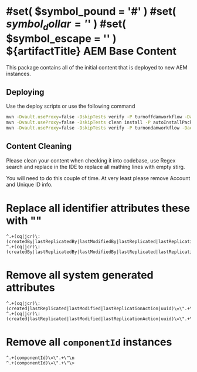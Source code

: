 #set( $symbol_pound = '#' )
#set( $symbol_dollar = '$' )
#set( $symbol_escape = '\' )
${artifactTitle} AEM Base Content
=================================

This package contains all of the initial content that is deployed to new AEM instances.


Deploying
---------

Use the deploy scripts or use the following command

```bash
mvn -Dvault.useProxy=false -DskipTests verify -P turnoffdamworkflow -Daem.host=localhost
mvn -Dvault.useProxy=false -DskipTests clean install -P autoInstallPackage -Daem.host=localhost
mvn -Dvault.useProxy=false -DskipTests verify -P turnondamworkflow -Daem.host=localhost
```

Content Cleaning
---------

Please clean your content when checking it into codebase, use Regex search and replace in the IDE to replace all mathing lines with empty stirg.

You will need to do this couple of time. At very least please remove Account and Unique ID info.


# Replace all identifier attributes these with ""

```
^.+(cq|jcr)\:(createdBy|lastReplicatedBy|lastModifiedBy|lastReplicated|lastReplicationAction|uuid)\=\".+\"\n
^.+(cq|jcr)\:(createdBy|lastReplicatedBy|lastModifiedBy|lastReplicated|lastReplicationAction|uuid)\=\".+\"\>
```

# Remove all system generated attributes

```
^.+(cq|jcr)\:(created|lastReplicated|lastModified|lastReplicationAction|uuid)\=\".+\"\n
^.+(cq|jcr)\:(created|lastReplicated|lastModified|lastReplicationAction|uuid)\=\".+\"\>
```

# Remove all `componentId` instances

```
^.+(componentId)\=\".+\"\n
^.+(componentId)\=\".+\"\>
```
